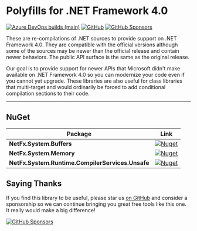 ﻿Polyfills for .NET Framework 4.0
========

[![Azure DevOps builds (main)](https://img.shields.io/azure-devops/build/NetFx.Polyfills/44041e22-bd88-42a2-ad29-ee6859a5010e/1/main)](https://dev.azure.com/NightOwl888/NetFx.Polyfills/_build?definitionId=1&_a=summary)
[![GitHub](https://img.shields.io/github/license/NightOwl888/NetFx.Polyfills)](https://github.com/NightOwl888/NetFx.Polyfills/blob/main/LICENSE)
[![GitHub Sponsors](https://img.shields.io/badge/-Sponsor-fafbfc?logo=GitHub%20Sponsors)](https://github.com/sponsors/NightOwl888)

These are re-compilations of .NET sources to provide support on .NET Framework 4.0. They are compatible with the official versions although some of the sources may be newer than the official release and contain newer behaviors. The public API surface is the same as the original release.

Our goal is to provide support for newer APIs that Microsoft didn't make available on .NET Framework 4.0 so you can modernize your code even if you cannot yet upgrade. These libraries are also useful for class libraries that multi-target and would ordinarily be forced to add conditional compilation sections to their code.

------------------

## NuGet

| Package  | Link |
| ------------- | ------------- |
| **NetFx.System.Buffers**  | [![Nuget](https://img.shields.io/nuget/dt/NetFx.System.Buffers)](https://www.nuget.org/packages/NetFx.System.Buffers) |
| **NetFx.System.Memory**  | [![Nuget](https://img.shields.io/nuget/dt/NetFx.System.Memory)](https://www.nuget.org/packages/NetFx.System.Memory) |
| **NetFx.System.Runtime.CompilerServices.Unsafe** | [![Nuget](https://img.shields.io/nuget/dt/NetFx.System.Runtime.CompilerServices.Unsafe)](https://www.nuget.org/packages/NetFx.System.Runtime.CompilerServices.Unsafe) |


## Saying Thanks

If you find this library to be useful, please star us [on GitHub](https://github.com/NightOwl888/NetFx.Polyfills) and consider a sponsorship so we can continue bringing you great free tools like this one. It really would make a big difference!

[![GitHub Sponsors](https://img.shields.io/badge/-Sponsor-fafbfc?logo=GitHub%20Sponsors)](https://github.com/sponsors/NightOwl888)